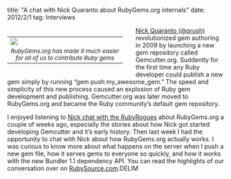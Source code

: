 title: "A chat with Nick Quaranto about RubyGems.org internals"
date: 2012/2/1
tag: Interviews

<div style="float: left; padding: 7px 30px 10px 0px">
<table cellpadding="0" cellspacing="0" border="0">
  <tr><td><img src="http://patshaughnessy.net/assets/2012/2/1/rubygems.png"></td></tr>
  <tr><td align="center"><small><i>RubyGems.org has made it much easier<br/>for all of us to contribute Ruby gems</i></small></td></tr>
</table>
</div>

[Nick Quaranto (@qrush)](http://twitter.com/qrush) revolutionized gem authoring in 2009 by launching a new gem repository called Gemcutter.org. Suddently for the first time any Ruby developer could publish a new gem simply by running “gem push my_awesome_gem.” The speed and simplicity of this new process caused an explosion of Ruby gem development and publishing. Gemcutter.org was later moved to RubyGems.org and became the Ruby community’s default gem repository.

I enjoyed listening to [Nick chat with the RubyRogues](http://rubyrogues.com/036-rr-rubygems/) about RubyGems.org a couple of weeks ago, especially the stories about how Nick got started developing Gemcutter and it’s early history. Then last week I had the opportunity to chat with Nick about how RubyGems.org actually works. I was curious to know more about what happens on the server when I push a new gem file, how it serves gems to everyone so quickly, and how it works with the new Bundler 1.1 dependency API. You can read the highlights of our conversation over on [RubySource.com](http://rubysource.com/a-chat-with-nick-quaranto-about-rubygems-org-internals/).DELIM
